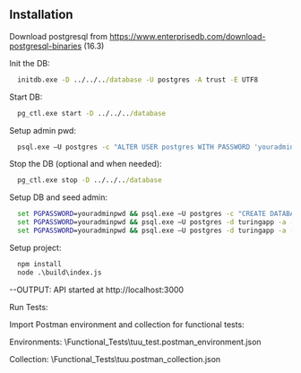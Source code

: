 
## Installation

Download postgresql from https://www.enterprisedb.com/download-postgresql-binaries (16.3)

Init the DB:

```cmd
  initdb.exe -D ../../../database -U postgres -A trust -E UTF8
```

Start DB:

```cmd
  pg_ctl.exe start -D ../../../database
```

Setup admin pwd:

```cmd
  psql.exe –U postgres -c "ALTER USER postgres WITH PASSWORD 'youradminpwd';"
```

Stop the DB (optional and when needed):

```cmd
  pg_ctl.exe stop -D ../../../database
```

Setup DB and seed admin:

```cmd
  set PGPASSWORD=youradminpwd && psql.exe –U postgres -c "CREATE DATABASE turingapp;" 
  set PGPASSWORD=youradminpwd && psql.exe –U postgres -d turingapp -a -f "<your-path-to-folder>\DbScripts\setup_schema_and_users.sql"
  set PGPASSWORD=youradminpwd && psql.exe –U postgres -d turingapp -a -f "<your-path-to-folder>\DbScripts\grant_permissions.sql"
```

Setup project:

```cmd
  npm install
  node .\build\index.js
```
--OUTPUT: API started at http://localhost:3000


Run Tests:

Import Postman environment and collection for functional tests:

Environments: <your-path-to-folder>\Functional_Tests\tuu_test.postman_environment.json

Collection: <your-path-to-folder>\Functional_Tests\tuu.postman_collection.json

